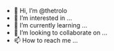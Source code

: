 - 👋 Hi, I’m @thetrolo
- 👀 I’m interested in ...
- 🌱 I’m currently learning ...
- 💞️ I’m looking to collaborate on ...
- 📫 How to reach me ...

<!---
thetrolo/thetrolo is a ✨ special ✨ repository because its `README.md` (this file) appears on your GitHub profile.
You can click the Preview link to take a look at your changes.
--->
